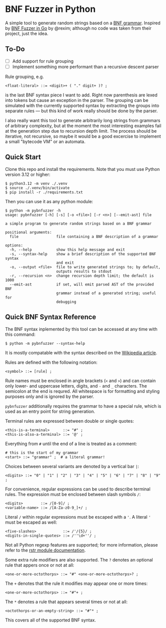 # BNF Fuzzer in Python
A simple tool to generate random strings based on a [BNF grammar](https://en.wikipedia.org/wiki/Backus–Naur_form). Inspired by [BNF Fuzzer in Go](https://github.com/rexim/bnfuzzer) by @rexim; although no code was taken from their project, just the idea.

## To-Do
- [ ] Add support for rule grouping
- [ ] Implement something more performant than a recursive descent parser

Rule grouping, e.g.

```
<float-literal> ::= <digit>+ ( "." digit+ )? ;
```

is the last BNF syntax piece I want to add. Right now parenthesis are lexed into tokens but cause an exception in the parser. The grouping can be simulated with the currently supported syntax by extracting the groups into separate rules — but this kind of work really should be done by the parser.

I also really want this tool to generate arbitrarily long strings from grammars of arbitrary complexity, but at the moment the most interesting examples fail at the generation step due to recursion depth limit. The process should be iterative, not recursive, so maybe it would be a good excercise to implement a small "bytecode VM" or an automata.

## Quick Start
Clone this repo and install the requirements. Note that you must use Python version 3.12 or higher:

```shell
$ python3.12 -m venv ./.venv
$ source ./.venv/bin/activate
$ pip install -r ./requirements.txt
```

Then you can use it as any python module:

```shell
$ python -m pybnfuzzer -h
usage: pybnfuzzer [-h] [-s] [-o <file>] [-r <n>] [--emit-ast] file

a simple program to generate random strings based on a BNF grammar

positional arguments:
  file                 file containing a BNF description of a grammar

options:
  -h, --help           show this help message and exit
  -s, --syntax-help    show a brief description of the supported BNF syntax
                       and exit
  -o, --output <file>  file to write generated strings to; by default,
                       outputs results to stdout
  -r, --recursion <n>  change recursion depth limit; the default is 1000
  --emit-ast           if set, will emit parsed AST of the provided BNF
                       grammar instead of a generated string; useful for
                       debugging
```

## Quick BNF Syntax Reference
The BNF syntax inplemented by this tool can be accessed at any time with this command:

```shell
$ python -m pybnfuzzer --syntax-help
```

It is mostly compatable with the syntax described on the [Wikipedia article](https://en.wikipedia.org/wiki/Backus–Naur_form).

Rules are defined with the following notation:

```
<symbol> ::= [rule] ;
```

Rule names must be enclosed in angle brackets (`<` and `>`) and can contain only lower- and uppercase letters, digits, and `-` and `_` characters. The semicolon at the end is requred. All whitespace is for formatting and styling purposes only and is ignored by the parser.

`pybnfuzzer` additionally  requires the grammar to have a special <start> rule, which is used as an entry point for string generation.

Terminal rules are expressed between double or single quotes:

```
<this-is-a-terminal>      ::= "#" ;
<this-is-also-a-terminal> ::= '@' ;
```

Everything from `#` until the end of a line is treated as a comment:

```
# this is the start of my grammar
<start> ::= "grammar" ;  # a literal grammar!
```

Choices between several variants are denoted by a vertical bar `|`:

```
<digits> ::= "0" | "1" | "2" | "3" | "4" | "5" | "6" | "7" | "8" | "9" ;
```

For convenience, regular expressions can be used to describe terminal rules. The expression must be enclosed between slash symbols `/`:

```
<digits>        ::= /[0-9]/ ;
<variable-name> ::= /[A-Za-z0-9_]+/ ;
```

Literal `/` within regular expressions must be escaped with a `'`. A literal `'` must be escaped as well:

```
<five-slashes>            ::= /'/{5}/ ;
<digits-in-single-quotes> ::= /''\d+''/ ;
```

Not all Python regexp features are supported; for more information, please refer to the [rstr module documentation](https://github.com/leapfrogonline/rstr).

Some extra rule modifiers are also supported. The `?` denotes an optional rule that appers once or not at all:

```
<one-or-more-octothorps> ::= "#" <one-or-more-octothorps>? ;
```

The `+` denotes that the rule it modifies may appear one or more times:

```
<one-or-more-octothorps> ::= "#"+ ;
```

The `*` denotes a rule that appears several times or not at all:

```
<octothorps-or-an-empty-string> ::= "#"* ;
```

This covers all of the supported BNF syntax.
